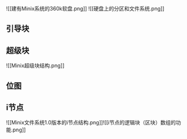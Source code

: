 ![[建有Minix系统的360k软盘.png]]
![[硬盘上的分区和文件系统.png]]
## 引导块
## 超级块
![[Minix超级块结构.png]]

## 位图

## i节点
![[Minix文件系统1.0版本的i节点结构.png]]![[i节点的逻辑块（区块）数组的功能.png]]